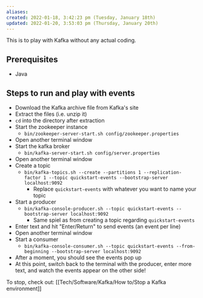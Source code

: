 ```yaml
---
aliases: 
created: 2022-01-18, 3:42:23 pm (Tuesday, January 18th)
updated: 2022-01-20, 3:53:03 pm (Thursday, January 20th)
---
```

This is to play with Kafka without any actual coding.

## Prerequisites
- Java

## Steps to run and play with events
- Download the Kafka archive file from Kafka's site
- Extract the files (i.e. unzip it)
- `cd` into the directory after extraction
- Start the zookeeper instance
    - `bin/zookeeper-server-start.sh config/zookeeper.properties`
- Open another terminal window
- Start the kafka broker
    - `bin/kafka-server-start.sh config/server.properties`
- Open another terminal window
- Create a topic
    - `bin/kafka-topics.sh --create --partitions 1 --replication-factor 1 --topic quickstart-events --bootstrap-server localhost:9092`
        - Replace `quickstart-events` with whatever you want to name your topic
- Start a producer
    - `bin/kafka-console-producer.sh --topic quickstart-events --bootstrap-server localhost:9092`
        - Same spiel as from creating a topic regarding `quickstart-events`
- Enter text and hit "Enter/Return" to send events (an event per line)
- Open another terminal window
- Start a consumer
    - `bin/kafka-console-consumer.sh --topic quickstart-events --from-beginning --bootstrap-server localhost:9092`
- After a moment, you should see the events pop up
- At this point, switch back to the terminal with the producer, enter more text, and watch the events appear on the other side!

To stop, check out: [[Tech/Software/Kafka/How to/Stop a Kafka environment]]